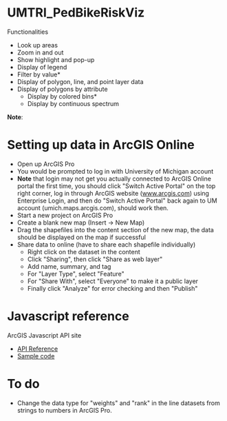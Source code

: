 # UMTRI_PedBikeRiskViz

Functionalities
- Look up areas
- Zoom in and out
- Show highlight and pop-up 
- Display of legend
- Filter by value*
- Display of polygon, line, and point layer data
- Display of polygons by attribute 
	- Display by colored bins* 
	- Display by continuous spectrum

**Note**:


# Setting up data in ArcGIS Online 

- Open up ArcGIS Pro 
- You would be prompted to log in with University of Michigan account
- **Note** that login may not get you actually connected to ArcGIS Online portal the first time, you should click "Switch Active Portal" on the top right corner, log in through ArcGIS website (www.arcgis.com) using Enterprise Login, and then do "Switch Active Portal" back again to UM account (umich.maps.arcgis.com), should work then. 
- Start a new project on ArcGIS Pro
- Create a blank new map (Insert -> New Map)
- Drag the shapefiles into the content section of the new map, the data should be displayed on the map if successful 
- Share data to online (have to share each shapefile individually)
	- Right click on the dataset in the content
	- Click "Sharing", then click "Share as web layer"
	- Add name, summary, and tag
	- For "Layer Type", select "Feature"
	- For "Share With", select "Everyone" to make it a public layer
	- Finally click "Analyze" for error checking and then "Publish"


# Javascript reference 
ArcGIS Javascript API site
- [API Reference](https://developers.arcgis.com/javascript/latest/api-reference/index.html)
- [Sample code](https://developers.arcgis.com/javascript/latest/sample-code/index.html)

# To do 
- Change the data type for "weights" and "rank" in the line datasets  from strings to numbers in ArcGIS Pro.  